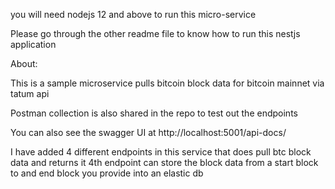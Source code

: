 you will need nodejs 12 and above to run this micro-service

Please go through the other readme file to know how to run this nestjs application

About:

This is a sample microservice pulls bitcoin block data for bitcoin mainnet via tatum api

Postman collection is also shared in the repo to test out the endpoints

You can also see the swagger UI at http://localhost:5001/api-docs/

I have added 4 different endpoints in this service that does pull btc block data and returns it
4th endpoint can store the block data from a start block to and end block you provide into an elastic db